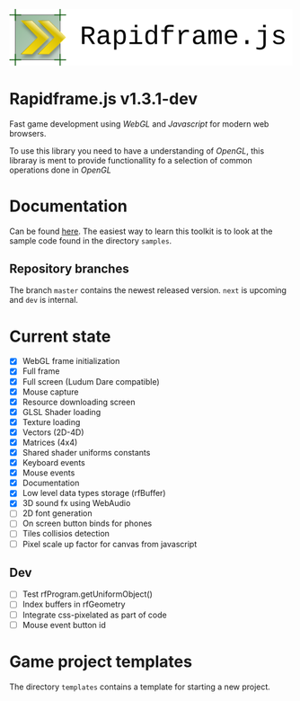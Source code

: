 ![extra](extra/logo.png)

# Rapidframe.js v1.3.1-dev

Fast game development using *WebGL* and *Javascript* for modern web browsers.

To use this library you need to have a understanding of *OpenGL*, this libraray
is ment to provide functionallity fo a selection of common operations done in
*OpenGL*

# Documentation

Can be found [here](http://martus.se/rapidframe/doc/). The easiest way to learn
this toolkit is to look at the sample code found in the directory `samples`.

## Repository branches
The branch `master` contains the newest released version. `next` is upcoming and
`dev` is internal.

# Current state
 * [X] WebGL frame initialization
 * [X] Full frame
 * [X] Full screen (Ludum Dare compatible)
 * [X] Mouse capture
 * [X] Resource downloading screen
 * [X] GLSL Shader loading
 * [X] Texture loading
 * [X] Vectors (2D-4D)
 * [X] Matrices (4x4)
 * [X] Shared shader uniforms constants
 * [X] Keyboard events
 * [X] Mouse events
 * [X] Documentation
 * [X] Low level data types storage (rfBuffer)
 * [X] 3D sound fx using WebAudio
 * [ ] 2D font generation
 * [ ] On screen button binds for phones
 * [ ] Tiles collisios detection
 * [ ] Pixel scale up factor for canvas from javascript

## Dev
 * [ ] Test rfProgram.getUniformObject()
 * [ ] Index buffers in rfGeometry
 * [ ] Integrate css-pixelated as part of code
 * [ ] Mouse event button id

# Game project templates
The directory ```templates``` contains a template for starting a new project.

